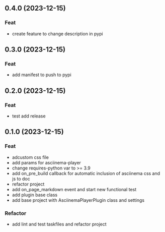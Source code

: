 ## 0.4.0 (2023-12-15)

### Feat

- create feature to change description in pypi

## 0.3.0 (2023-12-15)

### Feat

- add manifest to push to pypi

## 0.2.0 (2023-12-15)

### Feat

- test add release

## 0.1.0 (2023-12-15)

### Feat

- adcustom css file
- add params for asciinema-player
- change requires-python var to >= 3.9
- add on_pre_build callback for automatic inclusion of asciinema css and js to doc
- refactor project
- add on_page_markdown event and start new functional test
- add plugin base class
- add base project with AsciinemaPlayerPlugin class and settings

### Refactor

- add lint and test taskfiles and refactor project
